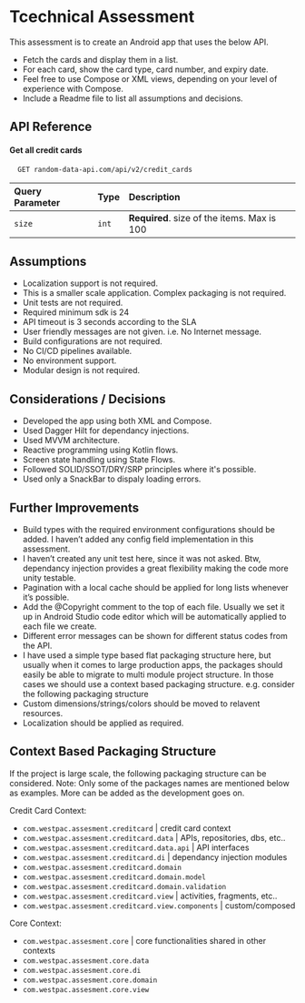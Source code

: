 
# Tcechnical Assessment

This assessment is to create an Android app that uses the below API.

- Fetch the cards and display them in a list.
- For each card, show the card type, card number, and expiry date.
- Feel free to use Compose or XML views, depending on your level of experience with Compose.
- Include a Readme file to list all assumptions and decisions.


## API Reference

#### Get all credit cards


```http
  GET random-data-api.com/api/v2/credit_cards
```

| Query Parameter | Type     | Description                       |
| :-------- | :------- | :-------------------------------- |
| `size`      | `int` | **Required**. size of the items. Max is 100 |

## Assumptions

- Localization support is not required.
- This is a smaller scale application. Complex packaging is not required.
- Unit tests are not required.
- Required minimum sdk is 24
- API timeout is 3 seconds according to the SLA
- User friendly messages are not given. i.e. No Internet message.
- Build configurations are not required.
- No CI/CD pipelines available.
- No environment support.
- Modular design is not required.
## Considerations / Decisions
- Developed the app using both XML and Compose.
- Used Dagger Hilt for dependancy injections.
- Used MVVM architecture.
- Reactive programming using Kotlin flows.
- Screen state handling using State Flows.
- Followed SOLID/SSOT/DRY/SRP principles where it's possible.
- Used only a SnackBar to dispaly loading errors.
## Further Improvements

- Build types with the required environment configurations should be added. I haven’t added any config field implementation in this assessment.
- I haven’t created any unit test here, since it was not asked. Btw, dependancy injection provides a great flexibility making the code more unity testable.
- Pagination with a local cache should be applied for long lists whenever it’s possible.
- Add the @Copyright comment to the top of each file. Usually we set it up in Android Studio code editor which will be automatically applied to each file we create.
- Different error messages can be shown for different status codes from the API.
- I have used a simple type based flat packaging structure here, but usually when it comes to large production apps, the packages should easily be able to migrate to multi module project structure. In those cases we should use a context based packaging structure. e.g. consider the following packaging structure
- Custom dimensions/strings/colors should be moved to relavent resources.
- Localization should be applied as required.
## Context Based Packaging Structure

If the project is large scale, the following packaging structure can be considered. Note: Only some of the packages names are mentioned below as examples. More can be added as the development goes on.

Credit Card Context:
- `com.westpac.assesment.creditcard` | credit card context
- `com.westpac.assesment.creditcard.data` | APIs, repositories, dbs, etc..
- `com.westpac.assesment.creditcard.data.api` | API interfaces
- `com.westpac.assesment.creditcard.di` | dependancy injection modules
- `com.westpac.assesment.creditcard.domain`
- `com.westpac.assesment.creditcard.domain.model`
- `com.westpac.assesment.creditcard.domain.validation`
- `com.westpac.assesment.creditcard.view` | activities, fragments, etc..
- `com.westpac.assesment.creditcard.view.components` | custom/composed

Core Context:
- `com.westpac.assesment.core` | core functionalities shared in other contexts
- `com.westpac.assesment.core.data`
- `com.westpac.assesment.core.di`
- `com.westpac.assesment.core.domain`
- `com.westpac.assesment.core.view`
